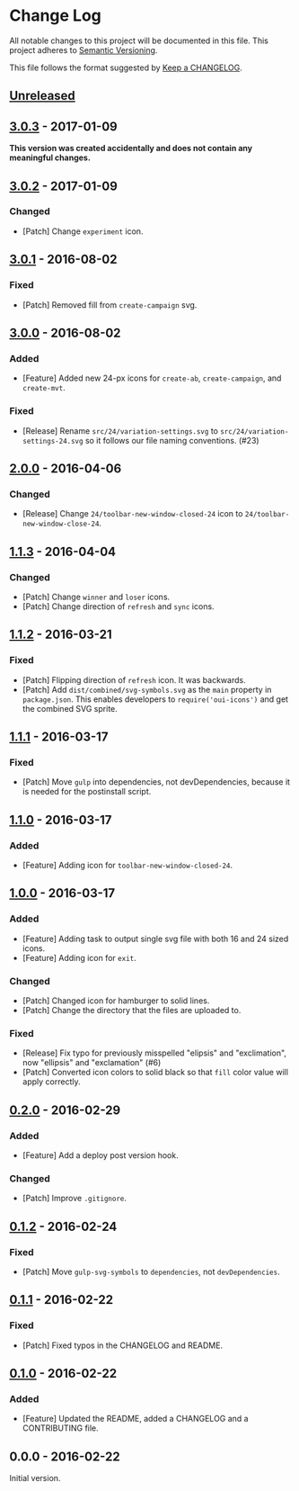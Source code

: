 # Change Log
All notable changes to this project will be documented in this file.
This project adheres to [Semantic Versioning](http://semver.org/).

This file follows the format suggested by [Keep a CHANGELOG](https://github.com/olivierlacan/keep-a-changelog).

## [Unreleased][Unreleased]

## [3.0.3][3.0.3] - 2017-01-09
__This version was created accidentally and does not contain any meaningful changes.__

## [3.0.2][3.0.2] - 2017-01-09
### Changed
- [Patch] Change `experiment` icon.

## [3.0.1][3.0.1] - 2016-08-02
### Fixed
- [Patch] Removed fill from `create-campaign` svg.

## [3.0.0][3.0.0] - 2016-08-02
### Added
- [Feature] Added new 24-px icons for `create-ab`, `create-campaign`, and `create-mvt`.

### Fixed
- [Release] Rename `src/24/variation-settings.svg` to `src/24/variation-settings-24.svg` so it follows our file naming conventions. (#23)

## [2.0.0][2.0.0] - 2016-04-06
### Changed
- [Release] Change `24/toolbar-new-window-closed-24` icon to `24/toolbar-new-window-close-24`.

## [1.1.3][1.1.3] - 2016-04-04
### Changed
- [Patch] Change `winner` and `loser` icons.
- [Patch] Change direction of `refresh` and `sync` icons.

## [1.1.2][1.1.2] - 2016-03-21
### Fixed
- [Patch] Flipping direction of `refresh` icon. It was backwards.
- [Patch] Add `dist/combined/svg-symbols.svg` as the `main` property in `package.json`. This enables developers to `require('oui-icons')` and get the combined SVG sprite.

## [1.1.1][1.1.1] - 2016-03-17
### Fixed
- [Patch] Move `gulp` into dependencies, not devDependencies, because it is needed for the postinstall script.

## [1.1.0][1.1.0] - 2016-03-17
### Added
- [Feature] Adding icon for `toolbar-new-window-closed-24`.

## [1.0.0][1.0.0] - 2016-03-17
### Added
- [Feature] Adding task to output single svg file with both 16 and 24 sized icons.
- [Feature] Adding icon for `exit`.

### Changed
- [Patch] Changed icon for hamburger to solid lines.
- [Patch] Change the directory that the files are uploaded to.

### Fixed
- [Release] Fix typo for previously misspelled "elipsis" and "exclimation", now "ellipsis" and "exclamation" (#6)
- [Patch] Converted icon colors to solid black so that `fill` color value will apply correctly.

## [0.2.0][0.2.0] - 2016-02-29
### Added
- [Feature] Add a deploy post version hook.

### Changed
- [Patch] Improve `.gitignore`.

## [0.1.2][0.1.2] - 2016-02-24
### Fixed
- [Patch] Move `gulp-svg-symbols` to `dependencies`, not `devDependencies`.

## [0.1.1][0.1.1] - 2016-02-22
### Fixed
- [Patch] Fixed typos in the CHANGELOG and README.

## [0.1.0][0.1.0] - 2016-02-22
### Added
- [Feature] Updated the README, added a CHANGELOG and a CONTRIBUTING file.

## 0.0.0 - 2016-02-22
Initial version.

[Unreleased]: https://github.com/optimizely/oui-icons/compare/v3.0.3...HEAD
[0.1.0]: https://github.com/optimizely/oui-icons/compare/v0.0.0...v0.1.0
[0.1.1]: https://github.com/optimizely/oui-icons/compare/v0.1.0...v0.1.1
[0.1.2]: https://github.com/optimizely/oui-icons/compare/v0.1.1...v0.1.2
[0.2.0]: https://github.com/optimizely/oui-icons/compare/v0.1.2...v0.2.0
[1.0.0]: https://github.com/optimizely/oui-icons/compare/v0.2.0...v1.0.0
[1.1.0]: https://github.com/optimizely/oui-icons/compare/v1.0.0...v1.1.0
[1.1.1]: https://github.com/optimizely/oui-icons/compare/v1.1.0...v1.1.1
[1.1.2]: https://github.com/optimizely/oui-icons/compare/v1.1.1...v1.1.2
[1.1.3]: https://github.com/optimizely/oui-icons/compare/v1.1.2...v1.1.3
[2.0.0]: https://github.com/optimizely/oui-icons/compare/v1.1.3...v2.0.0
[3.0.0]: https://github.com/optimizely/oui-icons/compare/v2.0.0...v3.0.0
[3.0.1]: https://github.com/optimizely/oui-icons/compare/v3.0.0...v3.0.1
[3.0.2]: https://github.com/optimizely/oui-icons/compare/v3.0.1...v3.0.2
[3.0.3]: https://github.com/optimizely/oui-icons/compare/v3.0.2...v3.0.3
